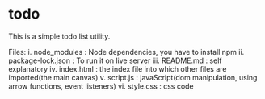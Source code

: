 # todo


This is a simple todo list utility.

Files:
    i.      node_modules 		: Node dependencies, you have to install npm
    ii. 	package-lock.json 	: To run it on live server
    iii. 	README.md 		  	: self explanatory
    iv. 	index.html 		  	: the index file into which other files are imported(the main canvas)
    v.      script.js 			: javaScript(dom manipulation, using arrow functions, event listeners)
    vi. 	style.css 			: css code


